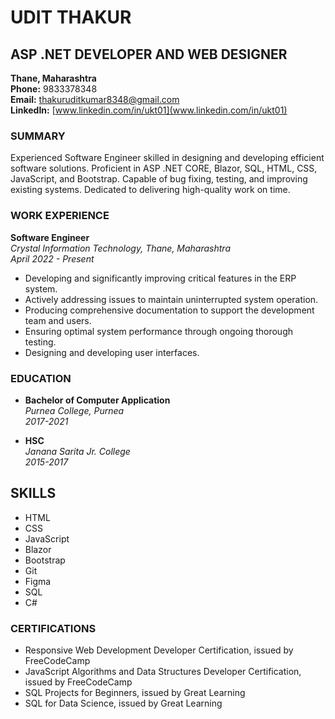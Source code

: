 # UDIT THAKUR
## ASP .NET DEVELOPER AND WEB DESIGNER
**Thane, Maharashtra**<br>
**Phone:** 9833378348<br>
**Email:** thakuruditkumar8348@gmail.com <br>
**LinkedIn:** [www.linkedin.com/in/ukt01](www.linkedin.com/in/ukt01)

### SUMMARY
Experienced Software Engineer skilled in designing and developing efficient software solutions. Proficient in ASP .NET CORE, Blazor, SQL, HTML, CSS, JavaScript, and Bootstrap. Capable of bug fixing, testing, and improving existing systems. Dedicated to delivering high-quality work on time.

### WORK EXPERIENCE
**Software Engineer** <br>
*Crystal Information Technology, Thane, Maharashtra* <br>
*April 2022 - Present* <br>
- Developing and significantly improving critical features in the ERP system.
- Actively addressing issues to maintain uninterrupted system operation.
- Producing comprehensive documentation to support the development team and users.
- Ensuring optimal system performance through ongoing thorough testing.
- Designing and developing user interfaces.

### EDUCATION
- **Bachelor of Computer Application** <br>
  *Purnea College, Purnea* <br>
  *2017-2021*

- **HSC** <br>
  *Janana Sarita Jr. College* <br>
  *2015-2017*
## SKILLS
- HTML
- CSS
- JavaScript
- Blazor
- Bootstrap
- Git
- Figma
- SQL
- C#


### CERTIFICATIONS
- Responsive Web Development Developer Certification, issued by FreeCodeCamp
- JavaScript Algorithms and Data Structures Developer Certification, issued by FreeCodeCamp
- SQL Projects for Beginners, issued by Great Learning
- SQL for Data Science, issued by Great Learning
